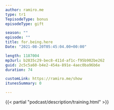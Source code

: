 ```yaml
---
author: ramiro.me
type: tr1
TepisodeType: bonus
episodeType: gift

season: ""
episode: ""
title: for.being.here
Date: "2021-08-20T05:45:04.00+00:00"

length: 1187004
mp3url: b2835c29-bec8-411d-af1c-f95b902be262
guid: 2c5c5a60-b4e2-454a-891e-4aec0ba96b6e
duration: 74

customLink: https://ramiro.me/show
itunesSummary: 0

---
```

{{< partial "podcast/description/training.html" >}}
